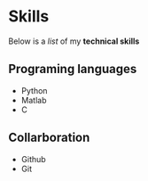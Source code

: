 # Skills

Below is a _list_ of my **technical skills**

## Programing languages
- Python
- Matlab
- C

## Collarboration
- Github
- Git
